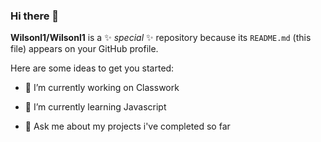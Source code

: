 ### Hi there 👋


**Wilsonl1/Wilsonl1** is a ✨ _special_ ✨ repository because its `README.md` (this file) appears on your GitHub profile.

Here are some ideas to get you started:

- 🔭 I’m currently working on Classwork
- 🌱 I’m currently learning Javascript
 

- 💬 Ask me about my projects i've completed so far



